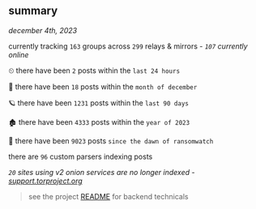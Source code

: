 
## summary
_december 4th, 2023_

currently tracking `163` groups across `299` relays & mirrors - _`107` currently online_

⏲ there have been `2` posts within the `last 24 hours`

🦈 there have been `18` posts within the `month of december`

🪐 there have been `1231` posts within the `last 90 days`

🏚 there have been `4333` posts within the `year of 2023`

🦕 there have been `9023` posts `since the dawn of ransomwatch`

there are `96` custom parsers indexing posts

_`20` sites using v2 onion services are no longer indexed - [support.torproject.org](https://support.torproject.org/onionservices/v2-deprecation/)_

> see the project [README](https://github.com/joshhighet/ransomwatch#ransomwatch--) for backend technicals
